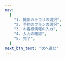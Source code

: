 ```yaml
---
nav:
  [
    "1. 撮影カテゴリの選択",
    "2. 予約のプランの選択",
    "3. お客様情報の入力",
    "4. 入力の確認",
    "5. 完了",
  ]
next_btn_text: "次へ進む"
---
```

